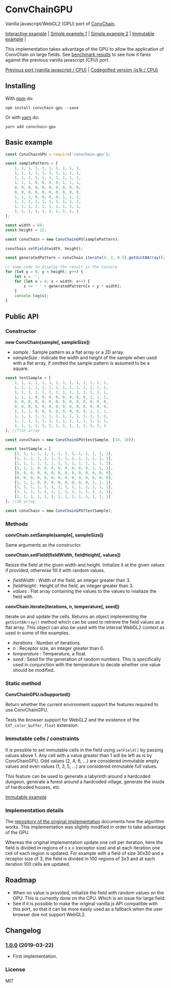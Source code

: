 # ConvChainGPU

Vanilla javascript/WebGL2 (GPU) port of [ConvChain](https://github.com/mxgmn/ConvChain).

[Interactive example](http://www.kchapelier.com/convchain-gpu-demo/continuous-example.html) |
[Simple example 1](http://www.kchapelier.com/convchain-gpu-demo/simple-example-1.html) |
[Simple example 2](http://www.kchapelier.com/convchain-gpu-demo/simple-example-2.html) |
[Immutable example](http://www.kchapelier.com/convchain-gpu-demo/immutable-example.html) |

This implementation takes advantage of the GPU to allow the application of ConvChain on large fields.
See [benchmark results](https://twitter.com/kchplr/status/1107323645771374592) to see how it fares against the previous
vanilla javascript (CPU) port.

[Previous port (vanilla javascript / CPU)](https://github.com/kchapelier/convchain) |
[Codegolfed version (js1k / CPU)](https://js1k.com/2019-x/demo/4069)

## Installing

With [npm](http://npmjs.org) do:

```
npm install convchain-gpu --save
```

Or with [yarn](https://yarnpkg.com) do:

```
yarn add convchain-gpu
```

## Basic example

```js
const ConvChainGPU = require('convchain-gpu');

const samplePattern = [
    1, 1, 1, 1, 1, 1, 1, 1, 1, 1,
    1, 1, 1, 1, 1, 1, 1, 1, 1, 1,
    1, 1, 1, 1, 1, 1, 1, 1, 1, 1,
    1, 1, 1, 0, 0, 0, 0, 1, 1, 1,
    0, 0, 0, 0, 0, 0, 0, 0, 0, 0,
    0, 0, 0, 0, 0, 0, 0, 0, 0, 0,
    1, 1, 1, 0, 0, 0, 0, 1, 1, 1,
    1, 1, 1, 1, 1, 1, 1, 1, 1, 1,
    1, 1, 1, 1, 1, 1, 1, 1, 1, 1,
    1, 1, 1, 1, 1, 1, 1, 1, 1, 1
];

const width = 64;
const height = 32;

const convChain = new ConvChainGPU(samplePattern);

convChain.setField(width, height);

const generatedPattern = convChain.iterate(9, 3, 0.5).getUint8Array(); // a flat Uint8Array

// some code to display the result in the console
for (let y = 0; y < height; y++) {
    let s = '';
    for (let x = 0; x < width; x++) {
        s += ' ' + generatedPattern[x + y * width];
    }
    console.log(s);
}
```

## Public API

### Constructor

**new ConvChain(sample[, sampleSize])**

 - *sample :* Sample pattern as a flat array or a 2D array.
 - *sampleSize :* Indicate the width and height of the sample when used with a flat array, if omitted the sample pattern is assumed to be a square.

```js
const testSample = [
    1, 1, 1, 1, 1, 1, 1, 1, 1, 1, 1, 1, 1, 1,
    1, 1, 1, 1, 1, 1, 1, 1, 1, 1, 1, 1, 1, 1,
    1, 1, 1, 1, 1, 1, 1, 1, 1, 1, 1, 1, 1, 1,
    1, 1, 1, 0, 0, 0, 0, 0, 0, 0, 0, 1, 1, 1,
    0, 0, 0, 0, 0, 0, 0, 0, 0, 0, 0, 0, 0, 0,
    0, 0, 0, 0, 0, 0, 0, 0, 0, 0, 0, 0, 0, 0,
    1, 1, 1, 0, 0, 0, 0, 0, 0, 0, 0, 1, 1, 1,
    1, 1, 1, 1, 1, 1, 1, 1, 1, 1, 1, 1, 1, 1,
    1, 1, 1, 1, 1, 1, 1, 1, 1, 1, 1, 1, 1, 1,
    1, 1, 1, 1, 1, 1, 1, 1, 1, 1, 1, 1, 1, 1
]; //flat array

const convChain = new ConvChainGPU(testSample, [14, 10]);
```

```js
const testSample = [
    [1, 1, 1, 1, 1, 1, 1, 1, 1, 1, 1, 1, 1, 1],
    [1, 1, 1, 1, 1, 1, 1, 1, 1, 1, 1, 1, 1, 1],
    [1, 1, 1, 1, 1, 1, 1, 1, 1, 1, 1, 1, 1, 1],
    [1, 1, 1, 0, 0, 0, 0, 0, 0, 0, 0, 1, 1, 1],
    [0, 0, 0, 0, 0, 0, 0, 0, 0, 0, 0, 0, 0, 0],
    [0, 0, 0, 0, 0, 0, 0, 0, 0, 0, 0, 0, 0, 0],
    [1, 1, 1, 0, 0, 0, 0, 0, 0, 0, 0, 1, 1, 1],
    [1, 1, 1, 1, 1, 1, 1, 1, 1, 1, 1, 1, 1, 1],
    [1, 1, 1, 1, 1, 1, 1, 1, 1, 1, 1, 1, 1, 1],
    [1, 1, 1, 1, 1, 1, 1, 1, 1, 1, 1, 1, 1, 1]
]; //2D array

const convChain = new ConvChainGPU(testSample);
```

### Methods

**convChain.setSample(sample[, sampleSize])**

Same arguments as the constructor.

**convChain.setField(fieldWidth, fieldHeight[, values])**

Resize the field at the given width and height. Initialize it at the given values if provided, otherwise fill it with random values.

 - *fieldWidth :* Width of the field, an integer greater than 3.
 - *fieldHeight :* Height of the field, an integer greater than 3.
 - *values :* Flat array containing the values to the values to inialiaze the field with.

**convChain.iterate(iterations, n, temperature[, seed])**

Iterate on and update the cells. Returns an object implementing the `getUint8Array()` method which can be used to retrieve
the field values as a flat array. This object can also be used with the internal WebGL2 context as used in some of
the examples.

 - *iterations :* Number of iterations.
 - *n :* Receptor size, an integer greater than 0.
 - *temperature :* Temperature, a float.
 - *seed :* Seed for the generation of random numbers. This is specifically used in conjunction with the temperature to decide whether one value should be modified.

### Static method

**ConvChainGPU.isSupported()**

Return whether the current environment support the features required to use ConvChainGPU.

Tests the browser support for WebGL2 and the existence of the `EXT_color_buffer_float` extension.

### Immutable cells / constraints

It is possible to set immutable cells in the field using `setField()` by passing values above 1. Any cell with a value
greater than 1 will be left as is by ConvChainGPU. Odd values (2, 4, 6, ...) are considered immutable empty values and
even values (1, 3, 5, ...) are considered immutable full values.

This feature can be used to generate a labyrinth around a hardcoded dungeon, generate a forest around a hardcoded
village, generate the inside of hardcoded houses, etc.

[Immutable example](http://www.kchapelier.com/convchain-gpu-demo/immutable-example.html)

### Implementation details

The [repository of the original implementation](https://github.com/mxgmn/ConvChain) documents how the algorithm works.
This implementation was slightly modified in order to take advantage of the GPU.

Whereas the original implementation update one cell per iteration, here the field is divided in regions of `n` x `n`
(receptor size) and at each iteration one cell of each region is updated. For example with a field of size 30x30 and
a receptor size of 3, the field is divided in 100 regions of 3x3 and at each iteration 100 cells are updated.

## Roadmap

 * When no value is provided, initialize the field with random values on the GPU. This is currently done on the CPU. Which is an issue for large field.
 * See if it is possible to make the original vanilla js API compatible with this port, so that it can be more easily used as a fallback when the user browser doe not support WebGL2.

## Changelog

### [1.0.0](https://github.com/kchapelier/convchain-gpu/tree/1.0.0) (2019-03-22)

 * First implementation.

### License

MIT